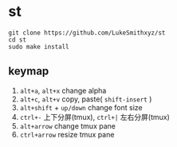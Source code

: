 # st

```shell
git clone https://github.com/LukeSmithxyz/st
cd st
sudo make install
```

## keymap

1. `alt+a`, `alt+x` change alpha
2. `alt+c`, `alt+v` copy, paste( `shift-insert` )
3. `alt+shift` + `up/down` change font size
4. `ctrl+-` 上下分屏(tmux), `ctrl+|` 左右分屏(tmux)
5. `alt+arrow`  change tmux pane
6. `ctrl+arrow` resize tmux pane
